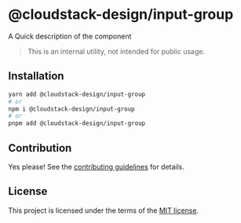 # @cloudstack-design/input-group

A Quick description of the component

> This is an internal utility, not intended for public usage.

## Installation

```sh
yarn add @cloudstack-design/input-group
# or
npm i @cloudstack-design/input-group
# or
pnpm add @cloudstack-design/input-group
```

## Contribution

Yes please! See the
[contributing guidelines](https://github.com/cloudstack-tech/cloudstack-design/blob/master/CONTRIBUTING.md)
for details.

## License

This project is licensed under the terms of the
[MIT license](https://github.com/cloudstack-tech/cloudstack-design/blob/master/LICENSE).
